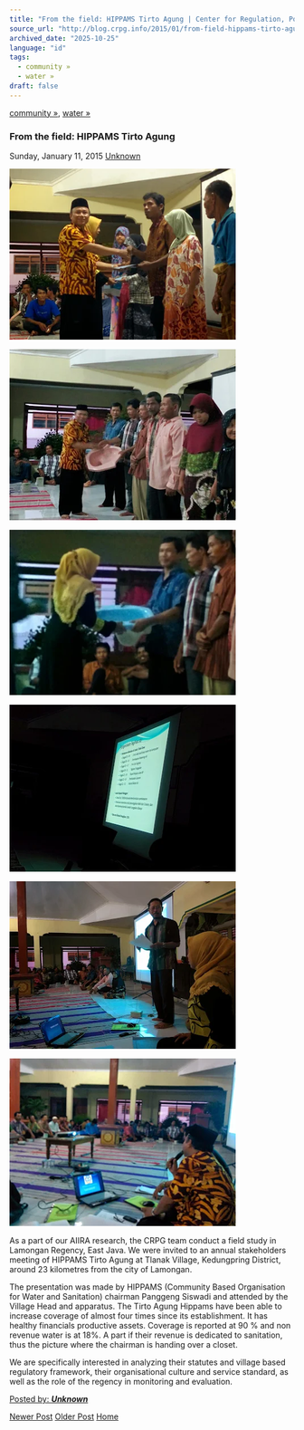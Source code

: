 ```yaml
---
title: "From the field: HIPPAMS Tirto Agung | Center for Regulation, Policy and Governance (CRPG)"
source_url: "http://blog.crpg.info/2015/01/from-field-hippams-tirto-agung.html"
archived_date: "2025-10-25"
language: "id"
tags:
  - community »
  - water »
draft: false
---
```


[community »](http://blog.crpg.info/search/label/community), [water »](http://blog.crpg.info/search/label/water)

###  From the field: HIPPAMS Tirto Agung 

Sunday, January 11, 2015  [ Unknown ](https://www.blogger.com/profile/00655928445009738553 "author profile")

[![](/assets/images/asset_00061_IMG_20150111_213104-720119.jpg)](https://blogger.googleusercontent.com/img/b/R29vZ2xl/AVvXsEhIF33R9yW8TNmntmzOQ24MLy8-kVs73xDDQIaryM2iwaYVpicC76hyGZnfcdCb4gVRlxuLlo3ndNh_8zPkWwgeIpnu3T0I8FTIb_fR5eGMNwhpjjJYqy6m8nC-XlhU1baFgvURUhRSZis/s1600/IMG_20150111_213104-720119.jpg)

[![](/assets/images/asset_00062_IMG_20150111_212354-723891.jpg)](https://blogger.googleusercontent.com/img/b/R29vZ2xl/AVvXsEgdRW_snrYkQSniym90QUw9sJLjQboQfDqZYB1rsXAJnl4ItpYyorG63B0pyKC-F8JuSVkVya5Bl2QMhsg8XzY7GV-w0twaE3Fld_0AUss8pq2DlHcm0fSW8BZ8SxdolNo_o8o-yKT4HF8/s1600/IMG_20150111_212354-723891.jpg)

[![](/assets/images/asset_00063_IMG_20150111_212301-727481.jpg)](https://blogger.googleusercontent.com/img/b/R29vZ2xl/AVvXsEgt8inlvUMCZdbTCZwpg78g50TpdidwawMpT_sSiA5S_pzg3YZ3d1kqF44p0jWl4zsykeeygD1OJSCm3wyPFc0tndJvsXMFV1QNm7Zu2CfJkveoum0fdExpu7Rk6WUIvu_n6Vp6Ayumbbk/s1600/IMG_20150111_212301-727481.jpg)

[![](/assets/images/asset_00064_IMG_20150111_205046-730050.jpg)](https://blogger.googleusercontent.com/img/b/R29vZ2xl/AVvXsEiy3zEPOt-BKgQ93T3Fpq034UpY6tSJEeIjyaacGVaKSKyv1UVJwrZvc5ipc20D2L_F-N4cBTV4Tz2tMVSJj7bt4XPbFnY-w_yoNl354CRpTb4cuvqMFPE11_8r7EpHJcsHAECPIovHXo8/s1600/IMG_20150111_205046-730050.jpg)

[![](/assets/images/asset_00065_IMG_20150111_212021-731727.jpg)](https://blogger.googleusercontent.com/img/b/R29vZ2xl/AVvXsEjL4Pvk8o_oCha9Y9U68jI9CbyHXsBE2TWn3ZKvE39NhI_I6IewWM3Nwi09LqKyJII0ax67DDsH5eNiwegl6iU12zocVy4ngpjctEShPLuvH9fLY8lOVZp8iJowGhI30K416YYiB5HUumo/s1600/IMG_20150111_212021-731727.jpg)

[![](/assets/images/asset_00066_IMG_20150111_201512-735129.jpg)](https://blogger.googleusercontent.com/img/b/R29vZ2xl/AVvXsEjXJvUCGuykZ8bMl-LPdvusYDw3TDsmnnNhVPhMNIzAxLAvxbCySDMcdr24l-ctRtRSEjdNUV29-x7xNXU3b1RncNSyF28_jcVWITvjcAsyQVrgoENN8mijNx2pEYeZ3U1AIS4JOY-WDxw/s1600/IMG_20150111_201512-735129.jpg)

As a part of our AIIRA research, the CRPG team conduct a field study in Lamongan Regency, East Java. We were invited to an annual stakeholders meeting of HIPPAMS Tirto Agung at Tlanak Village, Kedungpring District, around 23 kilometres from the city of Lamongan. 

The presentation was made by HIPPAMS (Community Based Organisation for Water and Sanitation) chairman Panggeng Siswadi and attended by the Village Head and apparatus. The Tirto Agung Hippams have been able to increase coverage of almost four times since its establishment. It has healthy financials productive assets. Coverage is reported at 90 % and non revenue water is at 18%. A part if their revenue is dedicated to sanitation, thus the picture where the chairman is handing over a closet. 

We are specifically interested in analyzing their statutes and village based regulatory framework, their organisational culture and service standard, as well as the role of the regency in monitoring and evaluation. 

[ Posted by: _**Unknown**_ ](https://www.blogger.com/profile/00655928445009738553 "author profile")

[ ](https://www.blogger.com/email-post/1800407982648215581/7144493916136745200 "Email Post") [ ](https://www.blogger.com/post-edit.g?blogID=1800407982648215581&postID=7144493916136745200&from=pencil "Edit Post")

[Newer Post](http://blog.crpg.info/2015/01/fatwa-pengelolaan-sampah-mui-dan-fatwa.html "Newer Post") [Older Post](http://blog.crpg.info/2015/01/a-summary-of-indonesian-aviation.html "Older Post") [Home](http://blog.crpg.info/)
